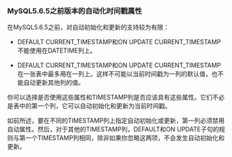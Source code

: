 ### MySQL5.6.5之前版本的自动化时间戳属性

在MySQL5.6.5之前，对自动初始化和更新的支持较为有限：

* DEFAULT CURRENT\_TIMESTAMP和ON UPDATE CURRENT\_TIMESTAMP不能使用在DATETIME列上。

* DEFAULT CURRENT\_TIMESTAMP和ON UPDATE CURRENT\_TIMESTAMP在一张表中最多用在一列上。这样不可能以当前时间戳为一列的默认值，也不能自动更新其他列的值。

你可以选择是否使用这些属性和TIMESTAMP列是否应该具有这些属性。它们不必是表中的第一个列，它可以自动初始化和更新为当前时间戳。

如前所述，要在不同的TIMESTAMP列上指定自动初始化或更新，第一列必须禁用自动属性。然后，对于其他的TIMESTAMP列，DEFAULT和ON UPDATE子句的规则与第一个TIMESTAMP列相同，除非如果你忽略这两项，不会发生自动初始化和更新。
